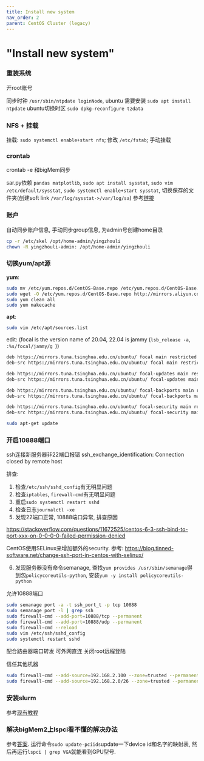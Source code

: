 ```yaml
---
title: Install new system
nav_order: 2
parent: CentOS Cluster (legacy)
---
```


# "Install new system"

### 重装系统

开root账号

同步时钟 `/usr/sbin/ntpdate loginNode`, ubuntu 需要安装 `sudo apt install ntpdate`
ubuntu切换时区 `sudo dpkg-reconfigure tzdata`

### NFS + 挂载

挂载: `sudo systemctl enable+start nfs`; 修改 `/etc/fstab`; 手动挂载

### crontab

crontab -e 和bigMem同步

sar.py依赖 `pandas matplotlib`, `sudo apt install sysstat`, `sudo vim /etc/default/sysstat`, `sudo systemctl enable+start sysstat`, 切换保存的文件夹(创建soft link `/var/log/sysstat->/var/log/sa`)
参考[链接](https://tecadmin.net/how-to-install-sysstat-on-ubuntu-20-04)

### 账户

自动同步账户信息, 手动同步group信息, 为admin号创建home目录

~~~ bash
cp -r /etc/skel /opt/home-admin/yingzhouli
chown -R yingzhouli-admin: /opt/home-admin/yingzhouli
~~~

### 切换yum/apt源

**yum**:

~~~ bash
sudo mv /etc/yum.repos.d/CentOS-Base.repo /etc/yum.repos.d/CentOS-Base.repo.backup
sudo wget -O /etc/yum.repos.d/CentOS-Base.repo http://mirrors.aliyun.com/repo/Centos-7.repo
sudo yum clean all
sudo yum makecache
~~~

**apt**:

~~~ bash
sudo vim /etc/apt/sources.list
~~~

edit: (focal is the version name of 20.04, 22.04 is jammy (`lsb_release -a`, `:%s/focal/jammy/g
`))
~~~ bash
deb https://mirrors.tuna.tsinghua.edu.cn/ubuntu/ focal main restricted universe multiverse
deb-src https://mirrors.tuna.tsinghua.edu.cn/ubuntu/ focal main restricted universe multiverse

deb https://mirrors.tuna.tsinghua.edu.cn/ubuntu/ focal-updates main restricted universe multiverse
deb-src https://mirrors.tuna.tsinghua.edu.cn/ubuntu/ focal-updates main restricted universe multiverse

deb https://mirrors.tuna.tsinghua.edu.cn/ubuntu/ focal-backports main restricted universe multiverse
deb-src https://mirrors.tuna.tsinghua.edu.cn/ubuntu/ focal-backports main restricted universe multiverse

deb https://mirrors.tuna.tsinghua.edu.cn/ubuntu/ focal-security main restricted universe multiverse
deb-src https://mirrors.tuna.tsinghua.edu.cn/ubuntu/ focal-security main restricted universe multiverse

~~~

~~~ bash
sudo apt-get update
~~~

### 开启10888端口
ssh连接新服务器非22端口报错
ssh_exchange_identification: Connection closed by remote host

排查:
1. 检查`/etc/ssh/sshd_config`有无明显问题
2. 检查`iptables`, `firewall-cmd`有无明显问题
3. 重启`sudo systemctl restart sshd`
4. 检查日志`journalctl -xe`
5. 发现22端口正常, 10888端口异常, 排查原因

https://stackoverflow.com/questions/11672525/centos-6-3-ssh-bind-to-port-xxx-on-0-0-0-0-failed-permission-denied

CentOS使用SELinux来增加额外的security. 参考:
https://blog.tinned-software.net/change-ssh-port-in-centos-with-selinux/

6. 发现服务器没有命令semanage, 查找`yum provides /usr/sbin/semanage`得到包`policycoreutils-python`, 安装`yum -y install policycoreutils-python`

允许10888端口

~~~ bash
sudo semanage port -a -t ssh_port_t -p tcp 10888
sudo semanage port -l | grep ssh
sudo firewall-cmd --add-port=10888/tcp --permanent
sudo firewall-cmd --add-port=10888/udp --permanent
sudo firewall-cmd --reload
sudo vim /etc/ssh/sshd_config
sudo systemctl restart sshd
~~~
配合路由器端口转发 可外网直连 关闭root远程登陆

信任其他机器

~~~ bash
sudo firewall-cmd --add-source=192.168.2.100 --zone=trusted --permanent
sudo firewall-cmd --add-source=192.168.2.0/26 --zone=trusted --permanent
~~~

### 安装slurm

参考[现有教程](/guide/admin/slurm-on-cluster/Installation.md)

### 解决bigMem2上lspci看不懂的解决办法

参考[答案](https://github.com/dylanaraps/neofetch/wiki/Frequently-Asked-Questions#linuxfreebsd-why-does-getgpu-doesnt-show-my-exact-video-card-name). 运行命令`sudo update-pciids`update一下device id和名字的映射表, 然后再运行`lspci | grep VGA`就能看到GPU型号.
